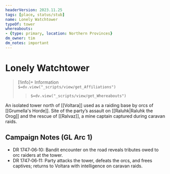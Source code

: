 ```yaml
---
headerVersion: 2023.11.25
tags: [place, status/stub]
name: Lonely Watchtower
typeOf: tower
whereabouts:
- {type: primary, location: Northern Provinces}
dm_owner: tim
dm_notes: important
---
```


# Lonely Watchtower
>[!info]+ Information  
> `$=dv.view("_scripts/view/get_Affiliations")`  
>> `$=dv.view("_scripts/view/get_Whereabouts")`

An isolated tower north of [[Voltara]] used as a raiding base by orcs of [[Grumella's Horde]]. Site of the party’s assault on [[Raluhk|Raluhk the Orog]] and the rescue of [[Ralvaz]], a mine captain captured during caravan raids.

## Campaign Notes (GL Arc 1)

- DR 1747‑06‑10: Bandit encounter on the road reveals tributes owed to orc raiders at the tower.
- DR 1747‑06‑11: Party attacks the tower, defeats the orcs, and frees captives; returns to Voltara with intelligence on caravan raids.

